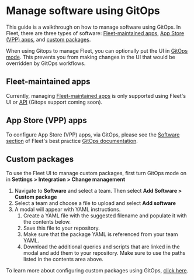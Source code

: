 # Manage software using GitOps

This guide is a walkthrough on how to manage software using GitOps. In Fleet, there are three types of software: [Fleet-maintained apps](#fleet-maintained-apps), [App Store (VPP) apps](#app-store-vpp-apps), and [custom packages](#custom-packages).

When using Gitops to manage Fleet, you can optionally put the UI in [GitOps mode](https://fleetdm.com/guides/gitops-mode). This prevents you from making changes in the UI that would be overridden by GitOps workflows.

## Fleet-maintained apps

Currently, managing [Fleet-maintained apps](https://fleetdm.com/guides/fleet-maintained-apps) is only supported using Fleet's UI or [API](https://fleetdm.com/docs/rest-api/rest-api) (Gitops support coming soon).

## App Store (VPP) apps

To configure App Store (VPP) apps, via GitOps, please see the [Software section](https://github.com/fleetdm/fleet/blob/main/docs/Configuration/yaml-files.md#software) of Fleet's best practice [GitOps documentation](https://github.com/fleetdm/fleet/blob/main/docs/Configuration/yaml-files.md#gitops).

## Custom packages

To use the Fleet UI to manage custom packages, first turn GitOps mode on in **Settings > Integration > Change management**
1. Navigate to **Software** and select a team. Then select **Add Software > Custom package**
2. Select a team and choose a file to upload and select **Add software**
3. A modal will appear with YAML instructions.
    1. Create a YAML file with the suggested filename and populate it with the contents below.
    2. Save this file to your repository.
    3. Make sure that the package YAML is referenced from your team YAML.
    4. Download the additional queries and scripts that are linked in the modal and add them to your repository. Make sure to use the paths listed in the contents area above.

To learn more about configuring custom packages using GitOps, [click here](https://github.com/fleetdm/fleet/blob/main/docs/Configuration/yaml-files.md#software).

<meta name="category" value="guides">
<meta name="authorGitHubUsername" value="noahtalerman">
<meta name="authorFullName" value="Noah Talerman">
<meta name="publishedOn" value="2025-04-30">
<meta name="articleTitle" value="Manage software in GitOps mode">
<meta name="description" value="Learn how to use Fleet's YAML to manage software in GitOps mode.">